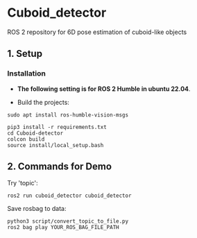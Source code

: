 # Cuboid_detector
ROS 2 repository for 6D pose estimation of cuboid-like objects

## 1. Setup
### Installation
- **The following setting is for ROS 2 Humble in ubuntu 22.04**.

- Build the projects:
```shell
sudo apt install ros-humble-vision-msgs

pip3 install -r requirements.txt
cd Cuboid-detector
colcon build
source install/local_setup.bash
```

## 2. Commands for Demo
Try 'topic':
```shell
ros2 run cuboid_detector cuboid_detector

```

Save rosbag to data:
```shell
python3 script/convert_topic_to_file.py
ros2 bag play YOUR_ROS_BAG_FILE_PATH
```